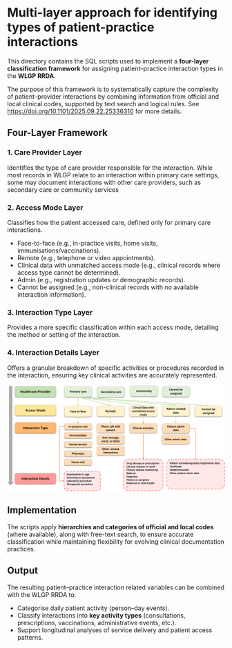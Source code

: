 # Multi-layer approach for identifying types of patient-practice interactions  

This directory contains the SQL scripts used to implement a **four-layer classification framework** for assigning patient–practice interaction types in the **WLGP RRDA**.  

The purpose of this framework is to systematically capture the complexity of patient–provider interactions by combining information from official and local clinical codes, supported by text search and logical rules. See https://doi.org/10.1101/2025.09.22.25336310 for more details.


## Four-Layer Framework  

### 1. Care Provider Layer  
Identifies the type of care provider responsible for the interaction. While most records in WLGP relate to an interaction within primary care settings, some may document interactions with other care providers, such as secondary care or community services

### 2. Access Mode Layer  
Classifies how the patient accessed care, defined only for primary care interactions.  
- Face-to-face (e.g., in-practice visits, home visits, immunisations/vaccinations). 
- Remote (e.g., telephone or video appointments).  
- Clinical data with unmatched access mode (e.g., clinical records where access type cannot be determined).  
- Admin (e.g., registration updates or demographic records).  
- Cannot be assigned (e.g., non-clinical records with no available interaction information).  

### 3. Interaction Type Layer  
Provides a more specific classification within each access mode, detailing the method or setting of the interaction.  

### 4. Interaction Details Layer  
Offers a granular breakdown of specific activities or procedures recorded in the interaction, ensuring key clinical activities are accurately represented.  

<p float="center">
  <img src="P1.png" width="700" />
</p>

## Implementation  

The scripts apply **hierarchies and categories of official and local codes** (where available), along with free-text search, to ensure accurate classification while maintaining flexibility for evolving clinical documentation practices.


## Output  

The resulting patient–practice interaction related variables can be combined with the WLGP RRDA to:  
- Categorise daily patient activity (person–day events).  
- Classify interactions into **key activity types** (consultations, prescriptions, vaccinations, administrative events, etc.).  
- Support longitudinal analyses of service delivery and patient access patterns.  



